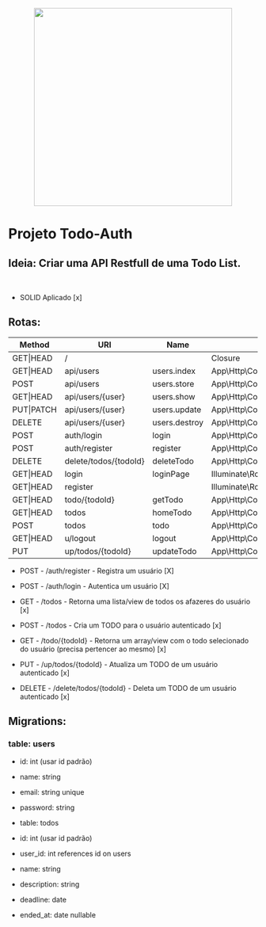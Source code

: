 <p align="center"><a href="https://laravel.com" target="_blank"><img src="https://raw.githubusercontent.com/laravel/art/master/logo-lockup/5%20SVG/2%20CMYK/1%20Full%20Color/laravel-logolockup-cmyk-red.svg" width="400"></a>

# Projeto Todo-Auth

## Ideia: Criar uma API Restfull de uma Todo List.
<br>

* SOLID Aplicado [x]

## Rotas:

| Method    | URI                   | Name          | Action                                          | Middleware |
|-----------|-----------------------|---------------|-------------------------------------------------|------------|
| GET\|HEAD | /                     |               | Closure                                         | web        |
| GET\|HEAD | api/users             | users.index   | App\Http\Controllers\UsersController@index      | api        |
| POST      | api/users             | users.store   | App\Http\Controllers\UsersController@store      | api        |
| GET\|HEAD | api/users/{user}      | users.show    | App\Http\Controllers\UsersController@show       | api        |
| PUT\|PATCH | api/users/{user}      | users.update  | App\Http\Controllers\UsersController@update     | api        |
| DELETE    | api/users/{user}      | users.destroy | App\Http\Controllers\UsersController@destroy    | api        |
| POST      | auth/login            | login         | App\Http\Controllers\UsersController@login      | web        |
| POST      | auth/register         | register      | App\Http\Controllers\UsersController@register   | web        |
| DELETE    | delete/todos/{todoId} | deleteTodo    | App\Http\Controllers\TodosController@deleteTodo | web        |
| GET\|HEAD | login                 | loginPage     | Illuminate\Routing\ViewController               | web        |
| GET\|HEAD | register              |               | Illuminate\Routing\ViewController               | web        |
| GET\|HEAD | todo/{todoId}         | getTodo       | App\Http\Controllers\TodosController@getTodo    | web        |
| GET\|HEAD | todos                 | homeTodo      | App\Http\Controllers\TodosController@getTodos   | web        |
| POST      | todos                 | todo          | App\Http\Controllers\TodosController@todos      | web        |
| GET\|HEAD | u/logout              | logout        | App\Http\Controllers\UsersController@logout     | web        |
| PUT       | up/todos/{todoId}     | updateTodo    | App\Http\Controllers\TodosController@updateTodo | web        |

* POST - /auth/register - Registra um usuário [X]

* POST - /auth/login - Autentica um usuário [X]

* GET - /todos - Retorna uma lista/view de todos os afazeres do usuário [x]

* POST - /todos - Cria um TODO para o usuário autenticado [x]

* GET - /todo/{todoId} - Retorna um array/view com o todo selecionado do usuário (precisa pertencer ao mesmo) [x]

* PUT - /up/todos/{todoId} - Atualiza um TODO de um usuário autenticado [x]

* DELETE - /delete/todos/{todoId} - Deleta um TODO de um usuário autenticado [x]


## Migrations:

### table: users

* id: int (usar id padrão)
* name: string
* email: string unique
* password: string
* table: todos

* id: int (usar id padrão)
* user_id: int references id on users
* name: string
* description: string
* deadline: date
* ended_at: date nullable

</p>